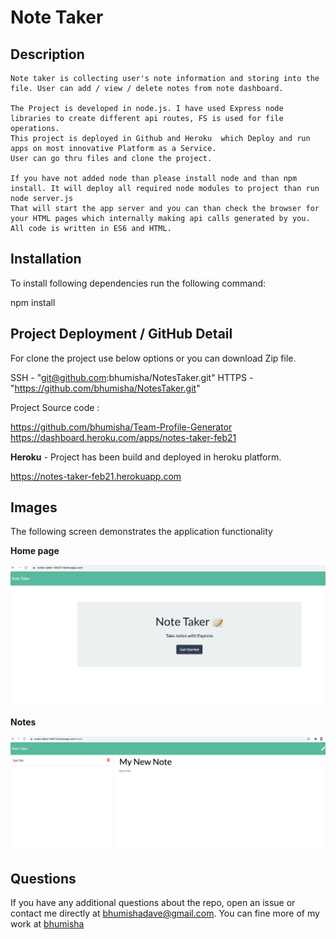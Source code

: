 
# Note Taker 
## Description
    Note taker is collecting user's note information and storing into the file. User can add / view / delete notes from note dashboard.

    The Project is developed in node.js. I have used Express node libraries to create different api routes, FS is used for file operations. 
    This project is deployed in Github and Heroku  which Deploy and run apps on most innovative Platform as a Service.
    User can go thru files and clone the project.

    If you have not added node than please install node and than npm install. It will deploy all required node modules to project than run node server.js
    That will start the app server and you can than check the browser for your HTML pages which internally making api calls generated by you.
    All code is written in ES6 and HTML.

## Installation
To install following dependencies run the following command:

npm install

## Project Deployment / GitHub Detail 

For clone the project use below options or you can download Zip file.

SSH  - "git@github.com:bhumisha/NotesTaker.git"
HTTPS - "https://github.com/bhumisha/NotesTaker.git"

Project Source code :

https://github.com/bhumisha/Team-Profile-Generator
https://dashboard.heroku.com/apps/notes-taker-feb21

**Heroku** - Project has been build and deployed in heroku platform.

https://notes-taker-feb21.herokuapp.com

## Images 

The following screen demonstrates the application functionality

**Home page**

![](Develop/assets/images/welcomePage.png)

**Notes**

![](Develop/assets/images/NotesPage.png)

## Questions

If you have any additional questions about the repo, open an issue or contact me directly at bhumishadave@gmail.com.
You can fine more of my work at [bhumisha](https://github.com/bhumisha)
 
